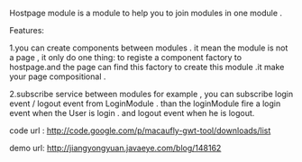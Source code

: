 Hostpage module is a module to help you to join modules in one
module .

Features:

1.you can create components between modules .
it mean the module is not a page , it only do one thing: to registe a
component factory to hostpage.and the page can find this factory to
create this module .it make your page compositional  .

2.subscribe service between modules
for example , you can subscribe  login event / logout event from
LoginModule .
than the loginModule fire a login event when the User is login . and
logout event when he is logout.


code url :
http://code.google.com/p/macaufly-gwt-tool/downloads/list

demo url:
http://jiangyongyuan.javaeye.com/blog/148162